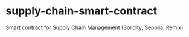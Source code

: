 # supply-chain-smart-contract
Smart contract for Supply Chain Management (Solidity, Sepolia, Remix)
